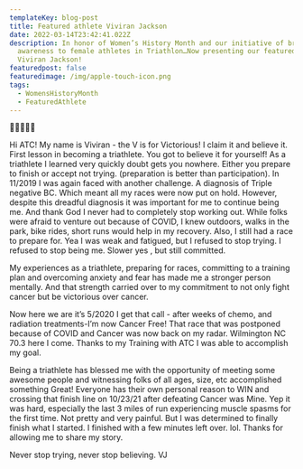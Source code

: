```yaml
---
templateKey: blog-post
title: Featured athlete Viviran Jackson
date: 2022-03-14T23:42:41.022Z
description: In honor of Women’s History Month and our initiative of bringing
  awareness to female athletes in Triathlon…Now presenting our featured athlete,
  Viviran Jackson!
featuredpost: false
featuredimage: /img/apple-touch-icon.png
tags:
  - WomensHistoryMonth
  - FeaturedAthlete
---
```

🌟🌟🌟🌟🌟

Hi ATC! My name is Viviran - the V is for Victorious! I claim it and believe it. First lesson in becoming a triathlete. You got to believe it for yourself! As a triathlete I learned very quickly doubt gets you nowhere. Either you prepare to finish or accept not trying. (preparation is better than participation). In 11/2019 I was again faced with another challenge. A diagnosis of Triple negative BC. Which meant all my races were now put on hold. However, despite this dreadful diagnosis it was important for me to continue being me. And thank God I never had to completely stop working out. While folks were afraid to venture out because of COVID, I knew outdoors, walks in the park, bike rides, short runs would help in my recovery. Also, I still had a race to prepare for. Yea I was weak and fatigued, but I refused to stop trying. I refused to stop being me. Slower yes , but still committed.

My experiences as a triathlete, preparing for races, committing to a training plan and overcoming anxiety and fear has made me a stronger person mentally. And that strength carried over to my commitment to not only fight cancer but be victorious over cancer.

Now here we are it’s 5/2020 I get that call - after weeks of chemo, and radiation treatments-I’m now Cancer Free! That race that was postponed because of COVID and Cancer was now back on my radar. Wilmington NC 70.3 here I come. Thanks to my Training with ATC I was able to accomplish my goal.

Being a triathlete has blessed me with the opportunity of meeting some awesome people and witnessing folks of all ages, size, etc accomplished something Great! Everyone has their own personal reason to WIN and crossing that finish line on 10/23/21 after defeating Cancer was Mine. Yep it was hard, especially the last 3 miles of run experiencing muscle spasms for the first time. Not pretty and very painful. But I was determined to finally finish what I started. I finished with a few minutes left over. lol. Thanks for allowing me to share my story.

Never stop trying, never stop believing. VJ